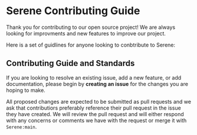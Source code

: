 # Serene Contributing Guide

Thank you for contributing to our open source project! We are always looking for improvments and new features to improve our project.

Here is a set of guidlines for anyone looking to conbtribute to Serene:

## Contributing Guide and Standards

If you are looking to resolve an existing issue, add a new feature, or add documentation, please begin by **creating an issue** for the changes you are hoping to make.

All proposed changes are expected to be submitted as pull requests and we ask that contributiors preferably reference their pull request in the issue they have created. We will review the pull request and will either respond with any concerns or comments we have with the request or merge it with ```Serene:main```.
